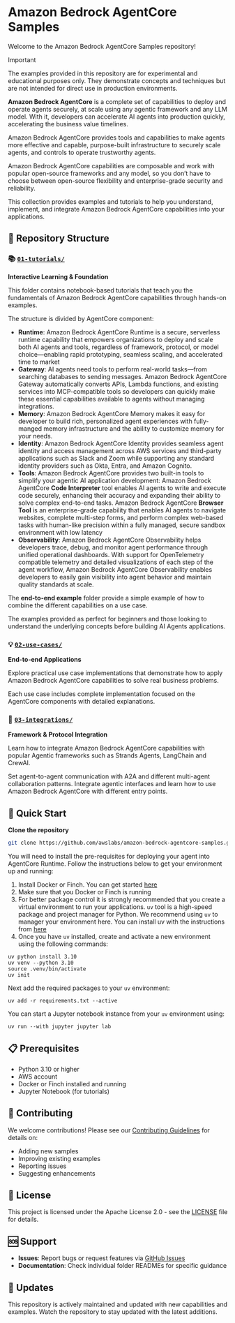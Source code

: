 # Amazon Bedrock AgentCore Samples

Welcome to the Amazon Bedrock AgentCore Samples repository! 

> [!IMPORTANT]
> The examples provided in this repository are for experimental and educational purposes only. They demonstrate concepts and techniques but are not intended for direct use in production environments.

**Amazon Bedrock AgentCore** is a complete set of capabilities to deploy and operate agents securely, at scale using any agentic framework and any LLM model. 
With it, developers can accelerate AI agents into production quickly, accelerating the business value timelines. 

Amazon Bedrock AgentCore provides tools and capabilities to make agents more effective and capable, purpose-built infrastructure to securely scale agents, and 
controls to operate trustworthy agents. 

Amazon Bedrock AgentCore capabilities are composable and work with popular open-source frameworks and any model, so you don’t have to choose between 
open-source flexibility and enterprise-grade security and reliability.

This collection provides examples and tutorials to help you understand, implement, and integrate Amazon Bedrock AgentCore capabilities into your applications.

## 📁 Repository Structure

### 📚 [`01-tutorials/`](./01-tutorials/)
**Interactive Learning & Foundation**

This folder contains notebook-based tutorials that teach you the fundamentals of Amazon Bedrock AgentCore capabilities through hands-on examples.

The structure is divided by AgentCore component:
* **Runtime**: Amazon Bedrock AgentCore Runtime is a secure, serverless runtime capability that empowers organizations to deploy and scale both AI agents and tools, regardless of framework, protocol, or model choice—enabling rapid prototyping, seamless scaling, and accelerated time to market
* **Gateway**: AI agents need tools to perform real-world tasks—from searching databases to sending messages. Amazon Bedrock AgentCore Gateway automatically converts APIs, Lambda functions, and existing services into MCP-compatible tools so developers can quickly make these essential capabilities available to agents without managing integrations. 
* **Memory**: Amazon Bedrock AgentCore Memory makes it easy for developer to build rich, personalized agent experiences with fully-manged memory infrastructure and the ability to customize memory for your needs.
* **Identity**: Amazon Bedrock AgentCore Identity provides seamless agent identity and access management across AWS services and third-party applications such as Slack and Zoom while supporting any standard identity providers such as Okta, Entra, and Amazon Cognito.
* **Tools**: Amazon Bedrock AgentCore provides two built-in tools to simplify your agentic AI application development: Amazon Bedrock AgentCore **Code Interpreter** tool enables AI agents to write and execute code securely, enhancing their accuracy and expanding their ability to solve complex end-to-end tasks. Amazon Bedrock AgentCore **Browser Tool** is an enterprise-grade capability that enables AI agents to navigate websites, complete multi-step forms, and perform complex web-based tasks with human-like precision within a fully managed, secure sandbox environment with low latency
* **Observability**: Amazon Bedrock AgentCore Observability helps developers trace, debug, and monitor agent performance through unified operational dashboards. With support for OpenTelemetry compatible telemetry and detailed visualizations of each step of the agent workflow, Amazon Bedrock AgentCore Observability enables developers to easily gain visibility into agent behavior and maintain quality standards at scale.



The **end-to-end example** folder provide a simple example of how to combine the different capabilities
on a use case.

The examples provided as perfect for beginners and those looking to understand the underlying concepts before building AI Agents applications.

### 💡 [`02-use-cases/`](./02-use-cases/)
**End-to-end Applications**

Explore practical use case implementations that demonstrate how to apply Amazon Bedrock AgentCore capabilities to solve real business problems.

Each use case includes complete implementation focused on the AgentCore components with detailed explanations.

### 🔌 [`03-integrations/`](./03-integrations/)
**Framework & Protocol Integration**

Learn how to integrate Amazon Bedrock AgentCore capabilities with popular Agentic frameworks such as Strands Agents, LangChain and CrewAI.

Set agent-to-agent communication with A2A and different multi-agent collaboration patterns. Integrate agentic interfaces and learn how to use 
Amazon Bedrock AgentCore with different entry points.

## 🚀 Quick Start

**Clone the repository**

   ```bash
   git clone https://github.com/awslabs/amazon-bedrock-agentcore-samples.git
   ```

You will need to install the pre-requisites for deploying your agent into AgentCore Runtime. Follow the instructions below to get your environment up and running:

1. Install Docker or Finch. You can get started [here](https://www.docker.com/get-started/)
1. Make sure that you Docker or Finch is running
1. For better package control it is strongly recommended that you create a virtual environment to run your applications. `uv` tool is a high-speed package and project manager for Python. We recommend using `uv` to manager your environment here. You can install uv with the instructions from [here](https://docs.astral.sh/uv/getting-started/installation/)
1. Once you have `uv` installed, create and activate a new environment using the following commands:
```commandline
uv python install 3.10
uv venv --python 3.10
source .venv/bin/activate
uv init
```
Next add the required packages to your `uv` environment:
```commandline
uv add -r requirements.txt --active
```
You can start a Jupyter notebook instance from your `uv` environment using:
```commandline
uv run --with jupyter jupyter lab
```

## 📋 Prerequisites

- Python 3.10 or higher
- AWS account
- Docker or Finch installed and running
- Jupyter Notebook (for tutorials)

## 🤝 Contributing

We welcome contributions! Please see our [Contributing Guidelines](CONTRIBUTING.md) for details on:

- Adding new samples
- Improving existing examples
- Reporting issues
- Suggesting enhancements

## 📄 License

This project is licensed under the Apache License 2.0 - see the [LICENSE](LICENSE) file for details.

## 🆘 Support

- **Issues**: Report bugs or request features via [GitHub Issues](https://github.com/awslabs/amazon-bedrock-agentcore-samples/issues)
- **Documentation**: Check individual folder READMEs for specific guidance

## 🔄 Updates

This repository is actively maintained and updated with new capabilities and examples. Watch the repository to stay updated with the latest additions.
